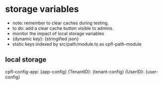 # storage variables
- note: remember to clear caches during testing.
- to do: add a clear cache button visible to admins.
- monitor the impact of local storage variables
- {dynamic key}: {stringified json}
- static keys indexed by src/path/module.ts as cpfl-path-module

## local storage
cpfl-config-app: {app-config}
{TenantID}: {tenant-config}
{UserID}: {user-config}